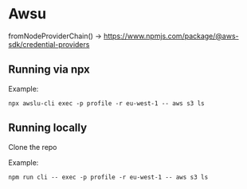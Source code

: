 # Awsu

fromNodeProviderChain() -> https://www.npmjs.com/package/@aws-sdk/credential-providers

## Running via npx

Example: 
```
npx awslu-cli exec -p profile -r eu-west-1 -- aws s3 ls
```

## Running locally

Clone the repo

Example:
```
npm run cli -- exec -p profile -r eu-west-1 -- aws s3 ls
```
